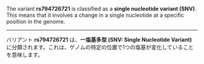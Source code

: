 The variant **rs794726721** is classified as a **single nucleotide variant (SNV)**. This means that it involves a change in a single nucleotide at a specific position in the genome.

---

バリアント **rs794726721** は、**一塩基多型 (SNV: Single Nucleotide Variant)** に分類されます。これは、ゲノムの特定の位置で1つの塩基が変化していることを意味します。